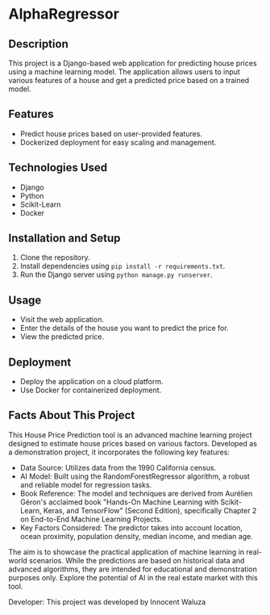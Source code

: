 # AlphaRegressor

## Description
This project is a Django-based web application for predicting house prices using a machine learning model. The application allows users to input various features of a house and get a predicted price based on a trained model. 

## Features
- Predict house prices based on user-provided features.
- Dockerized deployment for easy scaling and management.

## Technologies Used
- Django
- Python
- Scikit-Learn
- Docker

## Installation and Setup
1. Clone the repository.
2. Install dependencies using `pip install -r requirements.txt`.
3. Run the Django server using `python manage.py runserver`.

## Usage
- Visit the web application.
- Enter the details of the house you want to predict the price for.
- View the predicted price.

## Deployment
- Deploy the application on a cloud platform.
- Use Docker for containerized deployment.

## Facts About This Project

This House Price Prediction tool is an advanced machine learning project designed to estimate house prices based on various factors. Developed as a demonstration project, it incorporates the following key features:

- Data Source: Utilizes data from the 1990 California census.
- AI Model: Built using the RandomForestRegressor algorithm, a robust and reliable model for regression tasks.
- Book Reference: The model and techniques are derived from Aurélien Géron's acclaimed book "Hands-On Machine Learning with Scikit-Learn, Keras, and TensorFlow" (Second Edition), specifically Chapter 2 on End-to-End Machine Learning Projects.
- Key Factors Considered: The predictor takes into account location, ocean proximity, population density, median income, and median age.

The aim is to showcase the practical application of machine learning in real-world scenarios. While the predictions are based on historical data and advanced algorithms, they are intended for educational and demonstration purposes only. Explore the potential of AI in the real estate market with this tool.

Developer: This project was developed by Innocent Waluza
